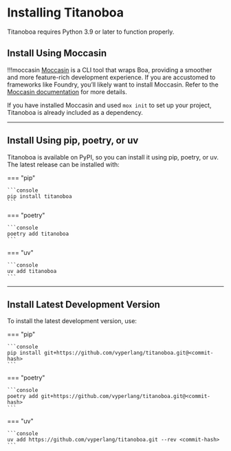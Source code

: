 <h1><strong>Installing Titanoboa</strong></h1>

Titanoboa requires Python 3.9 or later to function properly.

## Install Using Moccasin

!!!moccasin
    [Moccasin](https://github.com/cyfrin/moccasin) is a CLI tool that wraps Boa, providing a smoother and more feature-rich development experience. If you are accustomed to frameworks like Foundry, you’ll likely want to install Moccasin. Refer to the [Moccasin documentation](https://cyfrin.github.io/moccasin/) for more details.

If you have installed Moccasin and used `mox init` to set up your project, Titanoboa is already included as a dependency.

---

## Install Using pip, poetry, or uv

Titanoboa is available on PyPI, so you can install it using pip, poetry, or uv. The latest release can be installed with:

=== "pip"

    ```console
    pip install titanoboa
    ```

=== "poetry"

    ```console
    poetry add titanoboa
    ```

=== "uv"

    ```console
    uv add titanoboa
    ```

---

## Install Latest Development Version

To install the latest development version, use:

=== "pip"

    ```console
    pip install git+https://github.com/vyperlang/titanoboa.git@<commit-hash>
    ```

=== "poetry"

    ```console
    poetry add git+https://github.com/vyperlang/titanoboa.git@<commit-hash>
    ```

=== "uv"

    ```console
    uv add https://github.com/vyperlang/titanoboa.git --rev <commit-hash>
    ```